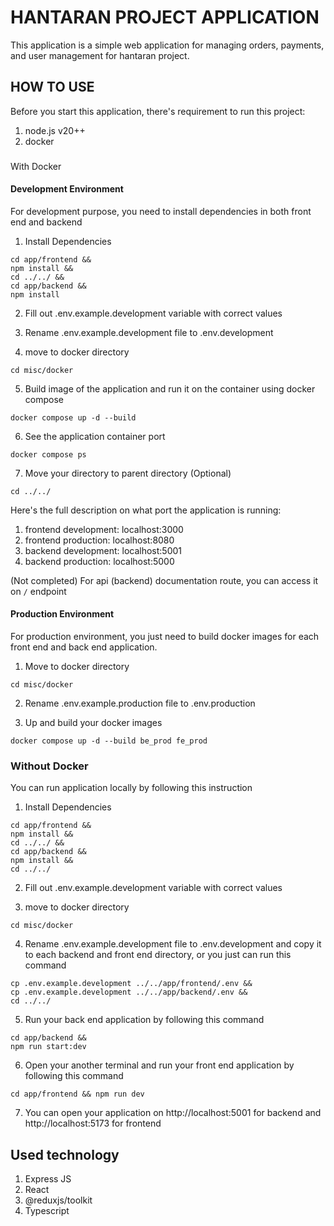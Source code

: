 # HANTARAN PROJECT APPLICATION

This application is a simple web application for managing orders, payments, and user management for hantaran project.

## HOW TO USE

Before you start this application, there's requirement to run this project:

1. node.js v20++
2. docker

###

With Docker

#### Development Environment

For development purpose, you need to install dependencies in both front end and backend

1. Install Dependencies

```
cd app/frontend &&
npm install &&
cd ../../ &&
cd app/backend &&
npm install
```

2. Fill out .env.example.development variable with correct values

3. Rename .env.example.development file to .env.development

4. move to docker directory

```
cd misc/docker
```

5. Build image of the application and run it on the container using docker compose

```
docker compose up -d --build
```

6. See the application container port

```
docker compose ps
```

7. Move your directory to parent directory (Optional)

```
cd ../../
```

Here's the full description on what port the application is running:

1. frontend development: localhost:3000
2. frontend production: localhost:8080
3. backend development: localhost:5001
4. backend production: localhost:5000

(Not completed) For api (backend) documentation route, you can access it on `/` endpoint

#### Production Environment

For production environment, you just need to build docker images for each front end and back end application.

1. Move to docker directory

```
cd misc/docker
```

2. Rename .env.example.production file to .env.production

3. Up and build your docker images

```
docker compose up -d --build be_prod fe_prod
```

### Without Docker

You can run application locally by following this instruction

1. Install Dependencies

```
cd app/frontend &&
npm install &&
cd ../../ &&
cd app/backend &&
npm install &&
cd ../../
```

2. Fill out .env.example.development variable with correct values

3. move to docker directory

```
cd misc/docker
```

4. Rename .env.example.development file to .env.development and copy it to each backend and front end directory, or you just can run this command

```
cp .env.example.development ../../app/frontend/.env &&
cp .env.example.development ../../app/backend/.env &&
cd ../../
```

5. Run your back end application by following this command

```
cd app/backend &&
npm run start:dev
```

6. Open your another terminal and run your front end application by following this command

```
cd app/frontend && npm run dev
```

7. You can open your application on http://localhost:5001 for backend and http://localhost:5173 for frontend

## Used technology

1. Express JS
2. React
3. @reduxjs/toolkit
4. Typescript
